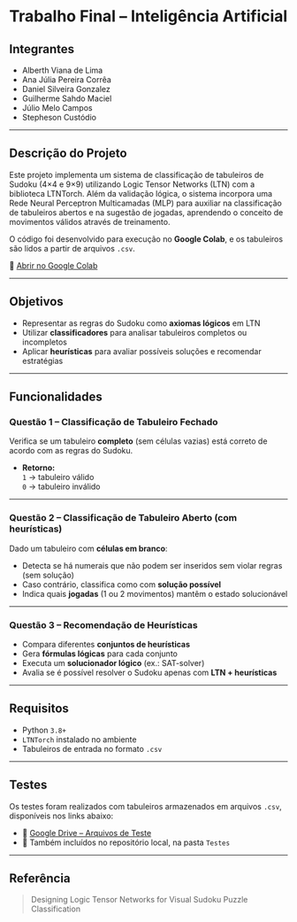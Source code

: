 # Trabalho Final – Inteligência Artificial

## Integrantes

- Alberth Viana de Lima  
- Ana Júlia Pereira Corrêa  
- Daniel Silveira Gonzalez  
- Guilherme Sahdo Maciel  
- Júlio Melo Campos  
- Stepheson Custódio  

---

## Descrição do Projeto

Este projeto implementa um sistema de classificação de tabuleiros de Sudoku (4×4 e 9×9) utilizando Logic Tensor Networks (LTN) com a biblioteca LTNTorch. Além da validação lógica, o sistema incorpora uma Rede Neural Perceptron Multicamadas (MLP) para auxiliar na classificação de tabuleiros abertos e na sugestão de jogadas, aprendendo o conceito de movimentos válidos através de treinamento.

O código foi desenvolvido para execução no **Google Colab**, e os tabuleiros são lidos a partir de arquivos `.csv`.

🔗 [Abrir no Google Colab](https://colab.research.google.com/drive/1NaGx8s9rccN70PS1UWygcNma0rPtE3oL?usp=sharing)

---

## Objetivos

- Representar as regras do Sudoku como **axiomas lógicos** em LTN  
- Utilizar **classificadores** para analisar tabuleiros completos ou incompletos  
- Aplicar **heurísticas** para avaliar possíveis soluções e recomendar estratégias  

---

## Funcionalidades

### Questão 1 – Classificação de Tabuleiro Fechado
Verifica se um tabuleiro **completo** (sem células vazias) está correto de acordo com as regras do Sudoku.

- **Retorno:**  
  `1` → tabuleiro válido  
  `0` → tabuleiro inválido  

---

### Questão 2 – Classificação de Tabuleiro Aberto (com heurísticas)
Dado um tabuleiro com **células em branco**:

- Detecta se há numerais que não podem ser inseridos sem violar regras (sem solução)
- Caso contrário, classifica como com **solução possível**  
- Indica quais **jogadas** (1 ou 2 movimentos) mantêm o estado solucionável

---

### Questão 3 – Recomendação de Heurísticas

- Compara diferentes **conjuntos de heurísticas**  
- Gera **fórmulas lógicas** para cada conjunto  
- Executa um **solucionador lógico** (ex.: SAT-solver)  
- Avalia se é possível resolver o Sudoku apenas com **LTN + heurísticas**  

---

## Requisitos

- Python `3.8+`  
- `LTNTorch` instalado no ambiente
- Tabuleiros de entrada no formato `.csv`  

---

## Testes

Os testes foram realizados com tabuleiros armazenados em arquivos `.csv`, disponíveis nos links abaixo:

- 📁 [Google Drive – Arquivos de Teste](https://drive.google.com/drive/folders/1qoAyDbs-ToL6Z1n_wIF_OJC83J7GW6Mj?usp=sharing)  
- 📂 Também incluídos no repositório local, na pasta `Testes`  

---

## Referência

> Designing Logic Tensor Networks for Visual Sudoku Puzzle Classification
